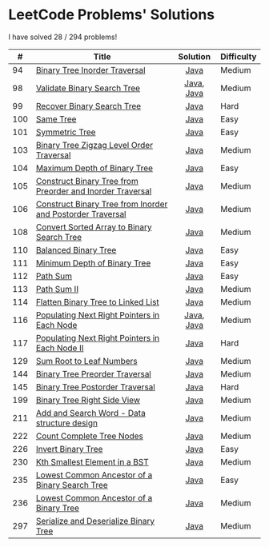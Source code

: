 # LeetCode Problems' Solutions
I have solved 28 / 294 problems! 

| #      | Title                                              | Solution |    Difficulty   |
| ------ | -------------------------------------------------- |:--------:| --------------- |
| 94    | [Binary Tree Inorder Traversal](https://leetcode.com/problems/binary-tree-inorder-traversal/) | [Java](https://github.com/workinbigdata/leetcode/blob/master/algorithms/java/src/BinaryTreeInorderTraversal/BinaryTreeInorderTraversal.java) | Medium |
| 98     | [Validate Binary Search Tree](https://leetcode.com/problems/validate-binary-search-tree/) | [Java](https://github.com/workinbigdata/leetcode/blob/master/algorithms/java/src/ValidateBinarySearchTree/ValidateBinarySearchTree.java), [Java](https://github.com/workinbigdata/leetcode/blob/master/algorithms/java/src/ValidateBinarySearchTree/OptimizedValidateBinarySearchTree.java) | Medium |
| 99     | [Recover Binary Search Tree](https://leetcode.com/problems/recover-binary-search-tree/) | [Java](https://github.com/workinbigdata/leetcode/blob/master/algorithms/java/src/RecoverBinarySearchTree/RecoverBinarySearchTree.java) | Hard |
| 100    | [Same Tree](https://leetcode.com/problems/same-tree/) | [Java](https://github.com/workinbigdata/leetcode/blob/master/algorithms/java/src/SameTree/SameTree.java) | Easy |
| 101    | [Symmetric Tree](https://leetcode.com/problems/symmetric-tree/) | [Java](https://github.com/workinbigdata/leetcode/blob/master/algorithms/java/src/SymmetricTree/SymmetricTree.java) | Easy |
| 103   | [Binary Tree Zigzag Level Order Traversal](https://leetcode.com/problems/binary-tree-zigzag-level-order-traversal/) | [Java](https://github.com/workinbigdata/leetcode/blob/master/algorithms/java/src/BinaryTreeZigzagLevelOrderTraversal/BinaryTreeZigzagLevelOrderTraversal.java) | Medium |
| 104   | [Maximum Depth of Binary Tree](https://leetcode.com/problems/maximum-depth-of-binary-tree/) | [Java](https://github.com/workinbigdata/leetcode/blob/master/algorithms/java/src/MaximumDepthofBinaryTree/MaximumDepthofBinaryTree.java) | Easy |
| 105   | [Construct Binary Tree from Preorder and Inorder Traversal](https://leetcode.com/problems/construct-binary-tree-from-preorder-and-inorder-traversal/) | [Java](https://github.com/workinbigdata/leetcode/blob/master/algorithms/java/src/ConstructBinaryTreefromPreorderandInorderTraversal/ConstructBinaryTreefromPreorderandInorderTraversal.java) | Medium |
| 106   | [Construct Binary Tree from Inorder and Postorder Traversal](https://leetcode.com/problems/construct-binary-tree-from-inorder-and-postorder-traversal/) | [Java](https://github.com/workinbigdata/leetcode/blob/master/algorithms/java/src/ConstructBinaryTreefromInorderandPostorderTraversal/ConstructBinaryTreefromInorderandPostorderTraversal.java) | Medium |
| 108   | [Convert Sorted Array to Binary Search Tree](https://leetcode.com/problems/convert-sorted-array-to-binary-search-tree/) | [Java](https://github.com/workinbigdata/leetcode/blob/master/algorithms/java/src/ConvertSortedArraytoBinarySearchTree/ConvertSortedArraytoBinarySearchTree.java) | Medium | 
| 110   | [Balanced Binary Tree](https://leetcode.com/problems/balanced-binary-tree/) |  [Java](https://github.com/workinbigdata/leetcode/blob/master/algorithms/java/src/BalancedBinaryTree/BalancedBinaryTree.java) | Easy |
| 111   | [Minimum Depth of Binary Tree](https://leetcode.com/problems/minimum-depth-of-binary-tree/) | [Java](https://github.com/workinbigdata/leetcode/blob/master/algorithms/java/src/MinimumDepthofBinaryTree/MinimumDepthofBinaryTree.java) | Easy |
| 112   | [Path Sum](https://leetcode.com/problems/path-sum/) | [Java](https://github.com/workinbigdata/leetcode/blob/master/algorithms/java/src/PathSum/PathSum.java) | Easy |
| 113   | [Path Sum II](https://leetcode.com/problems/path-sum-ii/) | [Java](https://github.com/workinbigdata/leetcode/blob/master/algorithms/java/src/PathSumII/PathSumII.java) | Medium |
| 114   | [Flatten Binary Tree to Linked List](https://leetcode.com/problems/flatten-binary-tree-to-linked-list/) | [Java](https://github.com/workinbigdata/leetcode/blob/master/algorithms/java/src/FlattenBinaryTreetoLinkedList/FlattenBinaryTreetoLinkedList.java) | Medium | 
| 116    | [Populating Next Right Pointers in Each Node](https://leetcode.com/problems/populating-next-right-pointers-in-each-node/) | [Java](https://github.com/workinbigdata/leetcode/blob/master/algorithms/java/src/PopulatingNextRightPointersinEachNode/PopulatingNextRightPointersinEachNode.java), [Java](https://github.com/workinbigdata/leetcode/blob/master/algorithms/java/src/PopulatingNextRightPointersinEachNode/OptimizedPopulatingNextRightPointersinEachNode.java) | Medium |
| 117   | [Populating Next Right Pointers in Each Node II](https://leetcode.com/problems/populating-next-right-pointers-in-each-node-ii/) | [Java](https://github.com/workinbigdata/leetcode/blob/master/algorithms/java/src/PopulatingNextRightPointersinEachNodeII/PopulatingNextRightPointersinEachNodeII.java) | Hard |
| 129    | [Sum Root to Leaf Numbers](https://leetcode.com/problems/sum-root-to-leaf-numbers/) | [Java](https://github.com/workinbigdata/leetcode/blob/master/algorithms/java/src/SumRoottoLeafNumbers/SumRoottoLeafNumbers.java) | Medium |
| 144   | [Binary Tree Preorder Traversal](https://leetcode.com/problems/binary-tree-preorder-traversal/) | [Java](https://github.com/workinbigdata/leetcode/blob/master/algorithms/java/src/BinaryTreePreorderTraversal/BinaryTreePreorderTraversal.java) | Medium |
| 145   | [Binary Tree Postorder Traversal](https://leetcode.com/problems/binary-tree-postorder-traversal/) | [Java](https://github.com/workinbigdata/leetcode/blob/master/algorithms/java/src/BinaryTreePostorderTraversal/BinaryTreePostorderTraversal.java) | Hard |
| 199   | [Binary Tree Right Side View](https://leetcode.com/problems/binary-tree-right-side-view/) | [Java](https://github.com/workinbigdata/leetcode/blob/master/algorithms/java/src/BinaryTreeRightSideView/BinaryTreeRightSideView.java) | Medium |
| 211    | [Add and Search Word - Data structure design](https://leetcode.com/problems/add-and-search-word-data-structure-design/) | [Java](https://github.com/workinbigdata/leetcode/blob/master/algorithms/java/src/AddandSearchWord/WordDictionary.java) | Medium    |
| 222   | [Count Complete Tree Nodes](https://leetcode.com/problems/count-complete-tree-nodes/) | [Java](https://github.com/workinbigdata/leetcode/blob/master/algorithms/java/src/CountCompleteTreeNodes/CountCompleteTreeNodes.java) | Medium |
| 226   | [Invert Binary Tree](https://leetcode.com/problems/invert-binary-tree/) | [Java](https://github.com/workinbigdata/leetcode/blob/master/algorithms/java/src/InvertBinaryTree/InvertBinaryTree.java) | Easy |
| 230   | [Kth Smallest Element in a BST](https://leetcode.com/problems/kth-smallest-element-in-a-bst/) | [Java](https://github.com/workinbigdata/leetcode/blob/master/algorithms/java/src/KthSmallestElementinaBST/KthSmallestElementinaBST.java) | Medium |
| 235   | [Lowest Common Ancestor of a Binary Search Tree](https://leetcode.com/problems/lowest-common-ancestor-of-a-binary-search-tree/) | [Java](https://github.com/workinbigdata/leetcode/blob/master/algorithms/java/src/LowestCommonAncestorofaBinarySearchTree/LowestCommonAncestorofaBinarySearchTree.java) | Easy |
| 236   | [Lowest Common Ancestor of a Binary Tree](https://leetcode.com/problems/lowest-common-ancestor-of-a-binary-tree/) | [Java](https://github.com/workinbigdata/leetcode/blob/master/algorithms/java/src/LowestCommonAncestorofaBinaryTree/LowestCommonAncestorofaBinaryTree.java) | Medium |
| 297    | [Serialize and Deserialize Binary Tree](https://leetcode.com/problems/serialize-and-deserialize-binary-tree/) | [Java](https://github.com/workinbigdata/leetcode/blob/master/algorithms/java/src/SerializeandDeserializeBinaryTree/SerializeandDeserializeBinaryTree.java) | Medium |
















